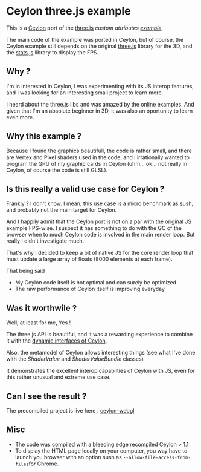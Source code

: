 Ceylon three.js example  
==========
This is a [Ceylon](http://ceylon-lang.org/) port of the [three.js](http://threejs.org) *custom attributes [example](http://threejs.org/examples/webgl_custom_attributes.html)*.

The main code of the example was ported in Ceylon, but of course, the Ceylon example still depends on the original [three.js](https://github.com/mrdoob/three.js) library for the 3D, and the [stats.js](https://github.com/mrdoob/stats.js) library to display the FPS.

Why ?
-----
I'm in interested in Ceylon, I was experimenting with its JS interop features, and I was looking for an interesting small project to learn more.

I heard about the three.js libs and was amazed by the online examples. And given that I'm an absolute beginner in 3D, it was also an oportunity to learn even more.

Why this example ?
---------------------

Because I found the graphics beautifull, the code is rather small, and there are Vertex and Pixel shaders used in the code, and I irrationally wanted to program the GPU of my graphic cards in Ceylon (uhm... ok... not really in Ceylon, of course the code is still GLSL).

Is this really a valid use case for Ceylon ?
---------------------

Frankly ? I don't know. I mean, this use case is a micro benchmark as sush, and probably not the main target for Ceylon.

And I happily admit that the Ceylon port is not on a par with the original JS example FPS-wise. I suspect it has something to do with the GC of the browser when to much Ceylon code is involved in the main render loop. But really I didn't investigate much.

That's why I decided to keep a bit of native JS for the core render loop that must update a large array of floats (8000 elements at each frame).

That being said

* My Ceylon code itself is not optimal and can surely be optimized
* The raw performance of Ceylon itself is improving everyday


Was it worthwile ?
---------------------

Well, at least for me, Yes !

The three.js API is beautiful, and it was a rewarding experience to combine it with the [dynamic interfaces of Ceylon](http://ceylon-lang.org/documentation/1.1/tour/dynamic/).

Also, the metamodel of Ceylon allows interesting things (see what I've done with the *ShaderValue* and *ShaderValueBundle* classes)

It demonstrates the excellent interop capabilties of Ceylon with JS, even for this rather unusual and extreme use case.

 Can I see the result ?
--------------------
The precompiled project is live here :
[ceylon-webgl](http://stephane.galles.free.fr/ceylon/ceylon-webgl/)

Misc
--------------------
* The code was compiled with a bleeding edge recompiled Ceylon > 1.1
* To display the HTML page locally on your computer, you way have to launch you browser with an option sush as `--allow-file-access-from-files`for Chrome.